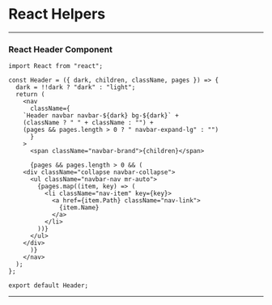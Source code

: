 # React Helpers

___

### React Header Component

	import React from "react";

	const Header = ({ dark, children, className, pages }) => {
	  dark = !!dark ? "dark" : "light";
	  return (
	    <nav
	      className={
		`Header navbar navbar-${dark} bg-${dark}` +
		(className ? " " + className : "") +
		(pages && pages.length > 0 ? " navbar-expand-lg" : "")
	      }
	    >
	      <span className="navbar-brand">{children}</span>

	      {pages && pages.length > 0 && (
		<div className="collapse navbar-collapse">
		  <ul className="navbar-nav mr-auto">
		    {pages.map((item, key) => (
		      <li className="nav-item" key={key}>
		        <a href={item.Path} className="nav-link">
		          {item.Name}
		        </a>
		      </li>
		    ))}
		  </ul>
		</div>
	      )}
	    </nav>
	  );
	};

	export default Header;
	
***

